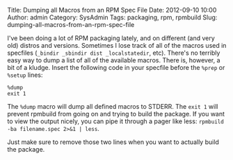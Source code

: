 Title: Dumping all Macros from an RPM Spec File
Date: 2012-09-10 10:00
Author: admin
Category: SysAdmin
Tags: packaging, rpm, rpmbuild
Slug: dumping-all-macros-from-an-rpm-spec-file

I've been doing a lot of RPM packaging lately, and on different (and
very old) distros and versions. Sometimes I lose track of all of the
macros used in specfiles (`_bindir _sbindir dist _localstatedir`, etc).
There's no terribly easy way to dump a list of all of the available
macros. There is, however, a bit of a kludge. Insert the following code
in your specfile before the `%prep` or `%setup` lines:

~~~~{.text}
%dump
exit 1
~~~~

The `%dump` macro will dump all defined macros to STDERR. The `exit 1`
will prevent rpmbuild from going on and trying to build the package. If
you want to view the output nicely, you can pipe it through a pager like
less: `rpmbuild -ba filename.spec 2>&1 | less`.

Just make sure to remove those two lines when you want to actually build
the package.

